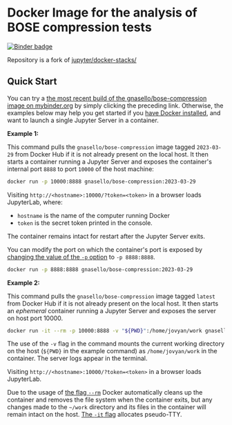 # Docker Image for the analysis of BOSE compression tests

[![Binder badge](https://static.mybinder.org/badge_logo.svg)](https://mybinder.org/v2/gh/jupyter/docker-stacks/main?urlpath=lab/tree/README.ipynb "Launch a jupyter/base-notebook container on mybinder.org")

Repository is a fork of [jupyter/docker-stacks/](https://github.com/jupyter/docker-stacks/)

## Quick Start

You can try a [the most recent build of the gnasello/bose-compression image on mybinder.org](https://mybinder.org/v2/gh/jupyter/docker-stacks/main?urlpath=lab/tree/README.ipynb) by simply clicking the preceding link.
Otherwise, the examples below may help you get started if you [have Docker installed](https://docs.docker.com/get-docker/), and want to launch a single Jupyter Server in a container.

**Example 1:**

This command pulls the `gnasello/bose-compression` image tagged `2023-03-29` from Docker Hub if it is not already present on the local host.
It then starts a container running a Jupyter Server and exposes the container's internal port `8888` to port `10000` of the host machine:

```bash
docker run -p 10000:8888 gnasello/bose-compression:2023-03-29
```
Visiting `http://<hostname>:10000/?token=<token>` in a browser loads JupyterLab,
where:

- `hostname` is the name of the computer running Docker
- `token` is the secret token printed in the console.

The container remains intact for restart after the Jupyter Server exits.

You can modify the port on which the container's port is exposed by [changing the value of the `-p` option](https://docs.docker.com/engine/reference/run/#expose-incoming-ports) to `-p 8888:8888`.

```bash
docker run -p 8888:8888 gnasello/bose-compression:2023-03-29
```


**Example 2:**

This command pulls the `gnasello/bose-compression` image tagged `latest` from Docker Hub if it is not already present on the local host.
It then starts an _ephemeral_ container running a Jupyter Server and exposes the server on host port 10000.

```bash
docker run -it --rm -p 10000:8888 -v "${PWD}":/home/jovyan/work gnasello/bose-compression:latest
```

The use of the `-v` flag in the command mounts the current working directory on the host (`${PWD}` in the example command) as `/home/jovyan/work` in the container.
The server logs appear in the terminal.

Visiting `http://<hostname>:10000/?token=<token>` in a browser loads JupyterLab.

Due to the usage of [the flag `--rm`](https://docs.docker.com/engine/reference/run/#clean-up---rm) Docker automatically cleans up the container and removes the file
system when the container exits, but any changes made to the `~/work` directory and its files in the container will remain intact on the host.
[The `-it` flag](https://docs.docker.com/engine/reference/commandline/run/#name) allocates pseudo-TTY.
